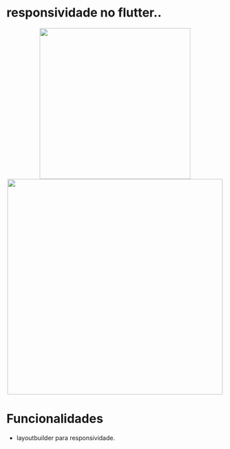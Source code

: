 # responsividade no flutter..


<p align="center">
  <img src="https://user-images.githubusercontent.com/6609513/259090118-7af30fc5-53ab-477a-8819-208d6555c40b.jpg" width="350",height="500">

  <img src="https://user-images.githubusercontent.com/6609513/259090125-798d9ae3-2f45-407d-a3e7-3ceffd0bdb39.jpg" height="500">

</p>

# Funcionalidades

* layoutbuilder para responsividade.
